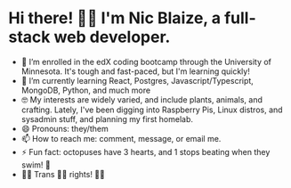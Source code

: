 # Hi there! 👋🏻 I'm Nic Blaize, a full-stack web developer.

- 🔭 I’m  enrolled in the edX coding bootcamp through the University of Minnesota. It's tough and fast-paced, but I'm learning quickly!
- 🌱 I’m currently learning React, Postgres, Javascript/Typescript, MongoDB, Python, and much more
- 🤓 My interests are widely varied, and include plants, animals, and crafting. Lately, I've been digging into Raspberry Pis, Linux distros, and sysadmin stuff, and planning my first homelab.
- 😄 Pronouns: they/them
- 📫 How to reach me: comment, message, or email me.
- ⚡ Fun fact: octopuses have 3 hearts, and 1 stops beating when they swim! 🐙
- 🏳️‍⚧️ Trans 💪🏻 rights! 🏳️‍⚧️
